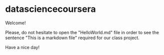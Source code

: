 # datasciencecoursera
Welcome!

Please, do not hesitate to open the "HelloWorld.md" file in order to see the sentence "This is a markdown file" required for our class project.

Have a nice day!
